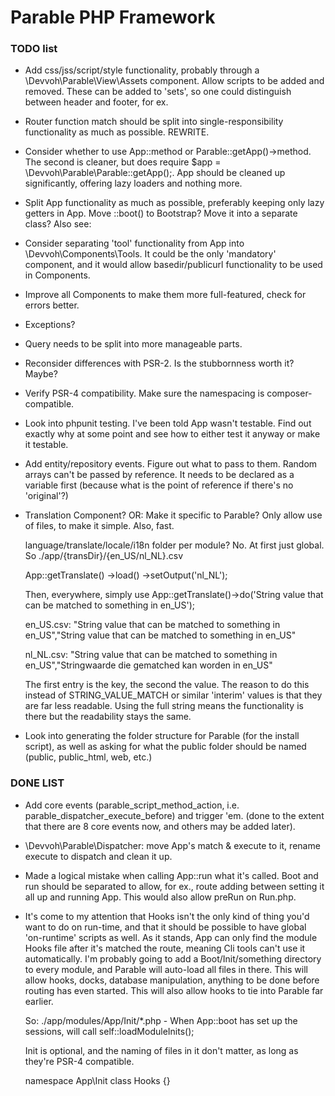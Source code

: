 # Parable PHP Framework

### TODO list
- Add css/jss/script/style functionality, probably through a \Devvoh\Parable\View\Assets component. Allow scripts
  to be added and removed. These can be added to 'sets', so one could distinguish between header and footer, for ex.
- Router function match should be split into single-responsibility functionality as much as possible. REWRITE.
- Consider whether to use App::method or Parable::getApp()->method. The second is cleaner, but does require
  $app = \Devvoh\Parable\Parable::getApp();. App should be cleaned up significantly, offering lazy loaders and
  nothing more.
- Split App functionality as much as possible, preferably keeping only lazy getters in App. Move ::boot() to
  Bootstrap? Move it into a separate class? Also see:
- Consider separating 'tool' functionality from App into
  \Devvoh\Components\Tools. It could be the only 'mandatory' component,  and it would allow basedir/publicurl
  functionality to be used in Components.
- Improve all Components to make them more full-featured, check for errors better.
- Exceptions?
- Query needs to be split into more manageable parts.
- Reconsider differences with PSR-2. Is the stubbornness worth it? Maybe?
- Verify PSR-4 compatibility. Make sure the namespacing is composer-compatible.
- Look into phpunit testing. I've been told App wasn't testable. Find out exactly why at some point and see how to
  either test it anyway or make it testable.
- Add entity/repository events. Figure out what to pass to them. Random arrays can't be passed by reference. It needs
  to be declared as a variable first (because what is the point of reference if there's no 'original'?)
- Translation Component? OR: Make it specific to Parable? Only allow use of files, to make it simple. Also, fast.

  language/translate/locale/i18n folder per module? No. At first just global. So ./app/{transDir}/{en_US/nl_NL}.csv

  App::getTranslate()
    ->load()
    ->setOutput('nl_NL');

  Then, everywhere, simply use App::getTranslate()->do('String value that can be matched to something in en_US');

  en_US.csv:
    "String value that can be matched to something in en_US","String value that can be matched to something in en_US"

  nl_NL.csv:
    "String value that can be matched to something in en_US","Stringwaarde die gematched kan worden in en_US"

  The first entry is the key, the second the value. The reason to do this instead of STRING_VALUE_MATCH or similar
  'interim' values is that they are far less readable. Using the full string means the functionality is there but
  the readability stays the same.

- Look into generating the folder structure for Parable (for the install script), as well as asking for what the
  public folder should be named (public, public_html, web, etc.)

### DONE LIST
- Add core events (parable_script_method_action, i.e. parable_dispatcher_execute_before) and trigger 'em.
  (done to the extent that there are 8 core events now, and others may be added later).
- \Devvoh\Parable\Dispatcher: move App's match & execute to it, rename execute to dispatch and clean it up.
- Made a logical mistake when calling App::run what it's called. Boot and run should be separated to allow, for ex.,
  route adding between setting it all up and running App. This would also allow preRun on Run.php.
- It's come to my attention that Hooks isn't the only kind of thing you'd want to do on run-time, and that it should be
  possible to have global 'on-runtime' scripts as well. As it stands, App can only find the module Hooks file after it's
  matched the route, meaning Cli tools can't use it automatically. I'm probably going to add a Boot/Init/something
  directory to every module, and Parable will auto-load all files in there. This will allow hooks, docks, database
  manipulation, anything to be done before routing has even started. This will also allow hooks to tie into Parable
  far earlier.

  So: ./app/modules/App/Init/*.php
      - When App::boot has set up the sessions, will call self::loadModuleInits();

  Init is optional, and the naming of files in it don't matter, as long as they're PSR-4 compatible.

  namespace App\Init
  class Hooks {}
